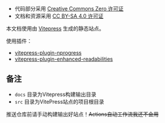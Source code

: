 - 代码部分采用 [Creative Commons Zero 许可证](LICENSE-CC0)
- 文档和资源采用 [CC BY-SA 4.0 许可证](LICENSE)

本文档使用由 [Vitepress](https://vitepress.dev/zh/) 生成的静态站点。

使用插件：
- [vitepress-plugin-nprogress](https://github.com/ZhongxuYang/vitepress-plugin-nprogress)
- [vitepress-plugin-enhanced-readabilities](https://nolebase-integrations.ayaka.io/pages/zh-CN/integrations/vitepress-plugin-enhanced-readabilities/)

## 备注

- `docs` 目录为Vitepress构建输出目录
- `src` 目录为VitePress站点的项目根目录

推送仓库前请手动构建输出好站点！~~Actions自动工作流我还不会用~~
